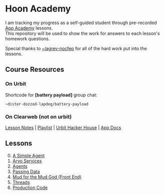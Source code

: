 # Hoon Academy

I am tracking my progress as a self-guided student through pre-recorded [App Academy](https://docs.urbit.org/courses/urbit-academy/aa) lessons.  
This repository will be used to show the work for answers to each lesson's homework questions.

Special thanks to [~lagrev-nocfep](https://github.com/sigilante) for all of the hard work put into the lessons.

## Course Resources

### On Urbit

Shortcode for **[battery payload]** group chat:

```hoon
~dister-dozzod-lapdeg/battery-payload
```

### On Clearweb (not on urbit)

[Lesson Notes](https://github.com/hoon-school/app-school-2023.8) | [Playlist](https://www.youtube.com/watch?v=gontiEKkgDQ&list=PLR4NQL5fPgqoXPLS-xbfa_s3T_eOJAguy) | [Urbit Hacker House](https://app.gather.town/app/xAYeiPI2XDYhRM9t/urbit-hacker-house) | [App Docs](https://docs.urbit.org/userspace/apps)

## Lessons

0. [A Simple Agent](./aa0-simple-agent/README.md)
1. [Arvo Services](./aa1-arvo-services/README.md)
2. [Agents](./aa2-agents/READMe.md)
3. [Passing Data](./aa3-passing-data/README.md)
4. [Mud for the Mud God (Front End)](./aa4-front-end/README.md)
5. [Threads](./aa5-threads/README.md)
6. [Production Code](./aa6-production-code/README.md)
